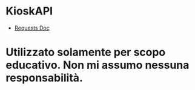 # KioskAPI

- [Requests Doc](Requests.md)


# Utilizzato solamente per scopo educativo. Non mi assumo nessuna responsabilità.